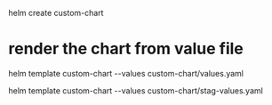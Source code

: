 
helm create custom-chart


# render the chart from value file 
helm template custom-chart  --values custom-chart/values.yaml

helm template custom-chart  --values custom-chart/stag-values.yaml
